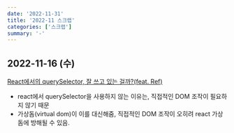 ```yaml
---
date: '2022-11-31'
title: '2022-11 스크랩'
categories: ['스크랩']
summary: '-'
---
```


## 2022-11-16 (수)

[React에서의 querySelector, 잘 쓰고 있는 걸까?(feat. Ref)](https://mingule.tistory.com/61)

* react에서 querySelector을 사용하지 않는 이유는, 직접적인 DOM 조작이 필요하지 않기 때문
* 가상돔(virtual dom)이 이를 대신해줌, 직접적인 DOM 조작이 오히려 react 가상돔에 방해될 수 있음.